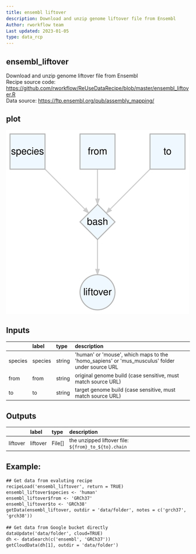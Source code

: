 ```yaml
---
title: ensembl liftover
description: Download and unzip genome liftover file from Ensembl
Author: rworkflow team
Last updated: 2023-01-05
type: data_rcp
---
```

## ensembl_liftover
Download and unzip genome liftover file from Ensembl<br>Recipe source code: <https://github.com/rworkflow/ReUseDataRecipe/blob/master/ensembl_liftover.R><br>Data source: <https://ftp.ensembl.org/pub/assembly_mapping/>
## plot
![## ensembl_liftover](/plots/ensembl_liftover.svg)
## Inputs
|        |label   |type   |description                                                                                    |
|:-------|:-------|:------|:----------------------------------------------------------------------------------------------|
|species |species |string |'human' or 'mouse', which maps to the 'homo_sapiens' or 'mus_musculus' folder under source URL |
|from    |from    |string |original genome build (case sensitive, must match source URL)                                  |
|to      |to      |string |target genome build (case sensitive, must match source URL)                                    |
## Outputs
|         |label    |type   |description                                          |
|:--------|:--------|:------|:----------------------------------------------------|
|liftover |liftover |File[] |the unzipped liftover file: `${from}_to_${to}.chain` |
## Example:
```
## Get data from evaluting recipe
recipeLoad('ensembl_liftover', return = TRUE)
ensembl_liftover$species <- 'human'
ensembl_liftover$from <- 'GRCh37'
ensembl_liftover$to <- 'GRCh38'
getData(ensembl_liftover, outdir = 'data/folder', notes = c('grch37', 'grch38'))

## Get data from Google bucket directly
dataUpdate('data/folder', cloud=TRUE)
dh <- dataSearch(c('ensembl', 'GRCh37'))
getCloudData(dh[1], outdir = 'data/folder')
```

